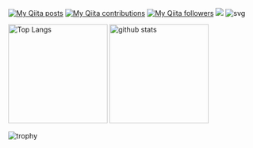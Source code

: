 <!--
**cochimu/cochimu** is a ✨ _special_ ✨ repository because its `README.md` (this file) appears on your GitHub profile.

Here are some ideas to get you started:

- 🔭 I’m currently working on ...
- 🌱 I’m currently learning ...
- 👯 I’m looking to collaborate on ...
- 🤔 I’m looking for help with ...
- 💬 Ask me about ...
- 📫 How to reach me: ...
- 😄 Pronouns: ...
- ⚡ Fun fact: ...
-->


[![My Qiita posts](https://qiita-badge.apiapi.app/s/mumucochimu/posts.svg)](http://qiita.com/mumucochimu)
[![My Qiita contributions](https://qiita-badge.apiapi.app/s/mumucochimu/contributions.svg)](http://qiita.com/mumucochimu)
[![My Qiita followers](https://qiita-badge.apiapi.app/s/mumucochimu/followers.svg)](http://qiita.com/mumucochimu)
![](https://komarev.com/ghpvc/?username=cochimu&color=blueviolet)
![svg](https://github-contributions-api.deno.dev/cochimu.svg)

<p align="left"> 
  <img alt="Top Langs" height="200px" src="https://github-readme-stats.vercel.app/api/top-langs/?username=cochimu&show_icons=true&theme=material-palenight" />
  <img alt="github stats" height="200px" src="https://github-readme-stats.vercel.app/api?username=cochimu&theme=material-palenight&show_icons=ture" />
</p>

![trophy](https://github-profile-trophy.vercel.app/?username=cochimu&column=8&theme=onedark)
